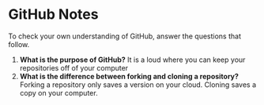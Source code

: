 # GitHub Notes

To check your own understanding of GitHub, answer the questions that follow.

1. **What is the purpose of GitHub?** It is a loud where you can keep your repositories off of your computer
1. **What is the difference between forking and cloning a repository?** Forking a repository only saves a version on your cloud. Cloning saves a copy on your computer.